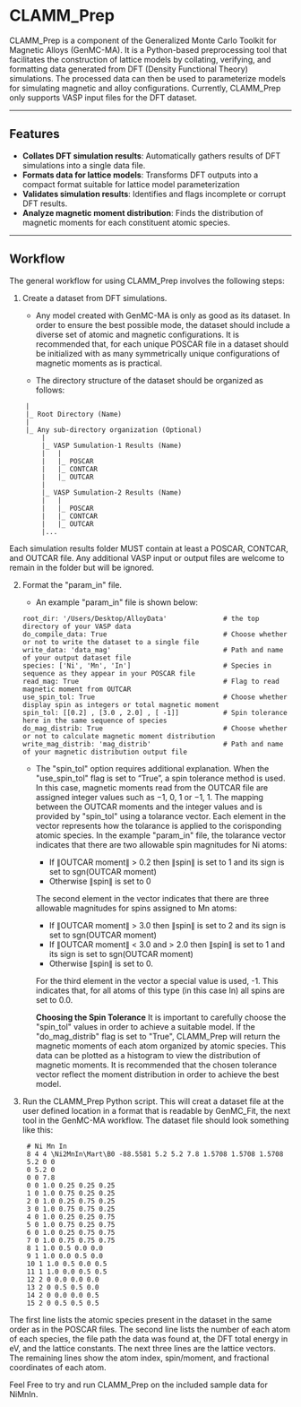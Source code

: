 # CLAMM_Prep

CLAMM_Prep is a component of the Generalized Monte Carlo Toolkit for Magnetic Alloys (GenMC-MA). It is a Python-based preprocessing tool that facilitates the construction of lattice models by collating, verifying, and formatting data generated from DFT (Density Functional Theory) simulations. The processed data can then be used to parameterize models for simulating magnetic and alloy configurations. Currently, CLAMM_Prep only supports VASP input files for the DFT dataset.

---

## Features

- **Collates DFT simulation results**: Automatically gathers results of DFT simulations into a single data file.
- **Formats data for lattice models**: Transforms DFT outputs into a compact format suitable for lattice model parameterization
- **Validates simulation results**: Identifies and flags incomplete or corrupt DFT results.
- **Analyze magnetic moment distribution**: Finds the distribution of magnetic moments for each constituent atomic species.

---

## Workflow

The general workflow for using CLAMM_Prep involves the following steps:
1. Create a dataset from DFT simulations. 
    - Any model created with GenMC-MA is only as good as its dataset. In order to ensure the best possible mode, the dataset should include a diverse set of atomic and magnetic configurations. It is recommended that, for each unique POSCAR file in a dataset should be initialized with as many symmetrically unique configurations of magnetic moments as is practical.

    - The directory structure of the dataset should be organized as follows:
```plaintext
    |
    |_ Root Directory (Name)
	|
	|_ Any sub-directory organization (Optional)
		|
		|_ VASP Sumulation-1 Results (Name)
		|	|
		|	|_ POSCAR
		|	|_ CONTCAR
		|	|_ OUTCAR
		|
		|_ VASP Sumulation-2 Results (Name)
		|	|
		|	|_ POSCAR
		|	|_ CONTCAR
		|	|_ OUTCAR
		|...
   ```
   Each simulation results folder MUST contain at least a POSCAR, CONTCAR, and OUTCAR file. 
   Any additional VASP input or output files are welcome to remain in the folder but will be ignored. 
	
2. Format the "param_in" file.
   - An example "param_in" file is shown below:

	```plaintext
	root_dir: '/Users/Desktop/AlloyData'              # the top directory of your VASP data
	do_compile_data: True                             # Choose whether or not to write the dataset to a single file
	write_data: 'data_mag'                            # Path and name of your output dataset file
	species: ['Ni', 'Mn', 'In']                       # Species in sequence as they appear in your POSCAR file
	read_mag: True                                    # Flag to read magnetic moment from OUTCAR
	use_spin_tol: True                                # Choose whether display spin as integers or total magnetic moment
	spin_tol: [[0.2] , [3.0 , 2.0] , [ -1]]           # Spin tolerance here in the same sequence of species
	do_mag_distrib: True                              # Choose whether or not to calculate magnetic moment distribution
	write_mag_distrib: 'mag_distrib'                  # Path and name of your magnetic distribution output file
	```
   - The "spin_tol" option requires additional explanation. When the "use_spin_tol" flag is set to “True”, a spin tolerance method is used. In this case, magnetic moments read from the OUTCAR file are assigned integer 
     values such as −1, 0, 1 or −1, 1. The mapping between the OUTCAR moments and the integer values and is provided by "spin_tol" using a tolarance vector. Each element in the vector represents how the tolarance is 
     applied to the corisponding atomic species. In the example "param_in" file, the tolarance vector indicates that there are two allowable spin magnitudes for Ni atoms:
     - If ∥OUTCAR moment∥ > 0.2 then ∥spin∥ is set to 1 and its sign is set to sgn(OUTCAR moment)
     - Otherwise ∥spin∥ is set to 0
      
     The second element in the vector indicates that there are three allowable magnitudes for spins assigned to Mn atoms:
     - If ∥OUTCAR moment∥ > 3.0 then ∥spin∥ is set to 2 and its sign is set to sgn(OUTCAR moment)
     - If ∥OUTCAR moment∥ < 3.0 and > 2.0 then ∥spin∥ is set to 1 and its sign is set to sgn(OUTCAR moment)
     - Otherwise ∥spin∥ is set to 0.
    
     For the third element in the vector a special value is used, -1. This indicates that, for all atoms of this type (in this case In) all spins are set to 0.0.

     __Choosing the Spin Tolerance__
     It is important to carefully choose the "spin_tol" values in order to achieve a suitable model. If the "do_mag_distrib" flag is set to "True", CLAMM_Prep will return the magnetic moments of each atom organized by atomic species. This data can be plotted as a histogram to view the distribution of magnetic moments. It is recommended that the chosen tolerance vector reflect the moment distribution in order to achieve the best model.
     

3. Run the CLAMM_Prep Python script. This will creat a dataset file at the user defined location in a format that is readable by GenMC_Fit, the next tool in the GenMC-MA workflow. The dataset file should look something like this:

		# Ni Mn In
		8 4 4 \Ni2MnIn\Mart\B0 -88.5581 5.2 5.2 7.8 1.5708 1.5708 1.5708
		5.2 0 0
		0 5.2 0
		0 0 7.8
		0 0 1.0 0.25 0.25 0.25
		1 0 1.0 0.75 0.25 0.25
		2 0 1.0 0.25 0.75 0.25
		3 0 1.0 0.75 0.75 0.25
		4 0 1.0 0.25 0.25 0.75
		5 0 1.0 0.75 0.25 0.75
		6 0 1.0 0.25 0.75 0.75
		7 0 1.0 0.75 0.75 0.75
		8 1 1.0 0.5 0.0 0.0
		9 1 1.0 0.0 0.5 0.0
		10 1 1.0 0.5 0.0 0.5
		11 1 1.0 0.0 0.5 0.5
		12 2 0 0.0 0.0 0.0
		13 2 0 0.5 0.5 0.0
		14 2 0 0.0 0.0 0.5
		15 2 0 0.5 0.5 0.5

The first line lists the atomic species present in the dataset in the same order as in the POSCAR files. The second line lists the number of each atom of each species, the file path the data was found at, the DFT total energy in eV, and the lattice constants. The next three lines are the lattice vectors. The remaining lines show the atom index, spin/moment, and fractional coordinates of each atom. 

Feel Free to try and run CLAMM_Prep on the included sample data for NiMnIn. 


